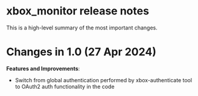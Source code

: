 # xbox_monitor release notes

This is a high-level summary of the most important changes. 

# Changes in 1.0 (27 Apr 2024)

**Features and Improvements**:

- Switch from global authentication performed by xbox-authenticate tool to OAuth2 auth functionality in the code
